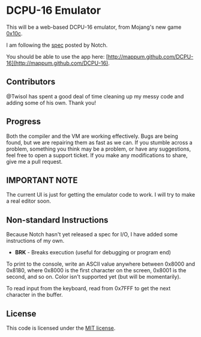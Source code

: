 # DCPU-16 Emulator #
This will be a web-based DCPU-16 emulator, from Mojang's new game [0x10c](http://0x10c.com/).

I am following the [spec](http://0x10c.com/doc/dcpu-16.txt) posted by Notch.

You should be able to use the app here: [http://mappum.github.com/DCPU-16](http://mappum.github.com/DCPU-16).

## Contributors ##
@Twisol has spent a good deal of time cleaning up my messy code and adding some of his own. Thank you!

## Progress ##
Both the compiler and the VM are working effectively. Bugs are being found, but we are repairing them as fast as we can. If you stumble across a problem, something you think may be a problem, or have any suggestions, feel free to open a support ticket. If you make any modifications to share, give me a pull request.

## IMPORTANT NOTE ##
The current UI is just for getting the emulator code to work. I will try to make a real editor soon.

## Non-standard Instructions ##
Because Notch hasn't yet released a spec for I/O, I have added some instructions of my own.

* **BRK** - Breaks execution (useful for debugging or program end)

To print to the console, write an ASCII value anywhere between 0x8000 and 0x8180, where 0x8000 is the first character on the screen, 0x8001 is the second, and so on. Color isn't supported yet (but will be momentarily).

To read input from the keyboard, read from 0x7FFF to get the next character in the buffer.


## License ##

This code is licensed under the [MIT license](http://opensource.org/licenses/MIT).
